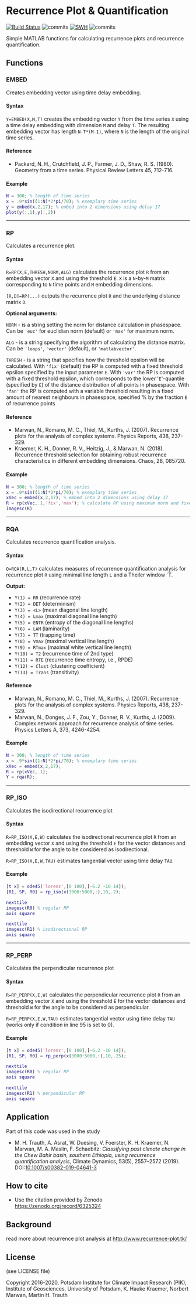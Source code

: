 # Recurrence Plot & Quantification

[![Build Status](https://app.travis-ci.com/pucicu/rp.svg?token=hKEEpRYLtZYztWCNP4Gt&branch=master)](https://app.travis-ci.com/pucicu/rp)
![commits](https://badgen.net/github/release/pucicu/rp)
[![SWH](https://archive.softwareheritage.org/badge/origin/https://github.com/pucicu/rp/)](https://archive.softwareheritage.org/browse/origin/?origin_url=https://github.com/pucicu/rp)
![commits](https://badgen.net/github/license/pucicu/rp)



Simple MATLAB functions for calculating recurrence plots and recurrence quantification.

## Functions

### EMBED

Creates embedding vector using time delay embedding.

#### Syntax

`Y=EMBED(X,M,T)` creates the embedding vector `Y` from the time
series `X` using a time delay embedding with dimension `M` and
delay `T`. The resulting embedding vector has length `N-T*(M-1)`,
where `N` is the length of the original time series.

#### Reference

* Packard, N. H., Crutchfield, J. P., Farmer, J. D.,
  Shaw, R. S. (1980). Geometry from a time series.
  Physical Review Letters 45, 712-716.

#### Example

```matlab
N = 300; % length of time series
x = .9*sin((1:N)*2*pi/70); % exemplary time series
y = embed(x,2,17); % embed into 2 dimensions using delay 17
plot(y(:,1),y(:,2))
```

--------------------------------------------------------------

### RP

Calculates a recurrence plot.

#### Syntax

`R=RP(X,E,THRESH,NORM,ALG)` calculates the recurrence plot `R`
from an embedding vector `X` and using the threshold `E`.
`X` is a `N`-by-`M` matrix corresponding to `N` time points
and `M` embedding dimensions.

`[R,D]=RP(...)` outputs the recurrence plot `R` and the
underlying distance matrix `D`.

**Optional arguments:**

`NORM` - is a string setting the norm for distance
                 calculation in phasespace. Can be `'euc'`
                 for euclidian norm (default) or `'max'`
                 for maximum norm.

`ALG` - is a string specifying the algorithm of
                 calculating the distance matrix. Can be
                 `'loops'`, `'vector'` (default), or
                 `'matlabvector'`.

`THRESH` - is a string that specifies how the threshold
                 epsilon will be calculated. With `'fix'` (default)
                 the RP is computed with a fixed threshold
                 epsilon specified by the input parameter `E`.
                 With `'var'` the RP is computed with a fixed
                 threshold epsilon, which corresponds to the
                 lower '`E`'-quantile (specified by `E`) of the
                 distance distribution of all points in
                 phasespace. With `'fan'` the RP is computed with
                 a variable threshold resulting in a fixed amount
                 of nearest neighbours in phasespace, specified
%                by the fraction `E` of recurrence points

#### Reference

* Marwan, N., Romano, M. C., Thiel, M., Kurths, J. (2007).
  Recurrence plots for the analysis of complex systems.
  Physics Reports, 438, 237-329.
* Kraemer, K. H., Donner, R. V., Heitzig, J., & Marwan, N.
  (2018). Recurrence threshold selection for obtaining robust
  recurrence characteristics in different embedding dimensions.
  Chaos, 28, 085720.

#### Example

```matlab
N = 300; % length of time series
x = .9*sin((1:N)*2*pi/70); % exemplary time series
xVec = embed(x,2,17); % embed into 2 dimensions using delay 17
R = rp(xVec,.1,'fix','max'); % calculate RP using maximum norm and fixed threshold
imagesc(R)
```

--------------------------------------------------------------

### RQA

Calculates recurrence quantification analysis.

#### Syntax

`Q=RQA(R,L,T)` calculates measures of recurrence
quantification analysis for recurrence plot `R` using
minimal line length `L` and a Theiler window `T.

**Output:**

* `Y(1) = RR`     (recurrence rate)
* `Y(2) = DET`    (determinism)
* `Y(3) = <L>`    (mean diagonal line length)
* `Y(4) = Lmax`   (maximal diagonal line length)
* `Y(5) = ENTR`   (entropy of the diagonal line lengths)
* `Y(6) = LAM`    (laminarity)
* `Y(7) = TT`     (trapping time)
* `Y(8) = Vmax`   (maximal vertical line length)
* `Y(9) = RTmax` (maximal white vertical line length)
* `Y(10) = T2`     (recurrence time of 2nd type)
* `Y(11) = RTE`    (recurrence time entropy, i.e., RPDE)
* `Y(12) = Clust`  (clustering coefficient)
* `Y(13) = Trans`  (transitivity)

#### Reference

* Marwan, N., Romano, M. C., Thiel, M., Kurths, J. (2007).
  Recurrence plots for the analysis of complex systems.
  Physics Reports, 438, 237-329.
* Marwan, N., Donges, J. F., Zou, Y., Donner, R. V.,
  Kurths, J. (2009). Complex network approach for recurrence
  analysis of time series. Physics Letters A, 373, 4246-4254.

#### Example

```matlab
N = 300; % length of time series
x = .9*sin((1:N)*2*pi/70); % exemplary time series
xVec = embed(x,2,17);
R = rp(xVec,.1);
Y = rqa(R);
```

--------------------------------------------------------------

### RP_ISO

Calculates the isodirectional recurrence plot

#### Syntax

`R=RP_ISO(X,E,W)` calculates the isodirectional recurrence plot `R`
from an embedding vector `X` and using the threshold `E` for the
vector distances and threshold `W` for the angle to be
considered as isodirectional.

`R=RP_ISO(X,E,W,TAU)` estimates tangential vector using time delay `TAU`.

#### Example

```matlab
[t x] = ode45('lorenz',[0 100],[-6.2 -10 14]);
[R1, SP, R0] = rp_iso(x(3000:5000,:),10,.2);

nexttile
imagesc(R0) % regular RP
axis square

nexttile
imagesc(R1) % isodirectional RP
axis square
```

--------------------------------------------------------------

### RP_PERP

Calculates the perpendicular recurrence plot

#### Syntax

`R=RP_PERP(X,E,W)` calculates the perpendicular recurrence plot `R`
from an embedding vector `X` and using the threshold `E` for the
vector distances and threshold `W` for the angle to be
considered as perpendicular.

`R=RP_PERP(X,E,W,TAU)` estimates tangential vector using time delay `TAU`
(works only if condition in line 95 is set to 0).

#### Example

```matlab
[t x] = ode45('lorenz',[0 100],[-6.2 -10 14]);
[R1, SP, R0] = rp_perp(x(3000:5000,:),10,.25);

nexttile
imagesc(R0) % regular RP
axis square

nexttile
imagesc(R1) % perpendicular RP
axis square
```

## Application

Part of this code was used in the study

* M. H. Trauth, A. Asrat, W. Duesing, V. Foerster, K. H. Kraemer, N. Marwan, M. A. Maslin, F. Schaebitz: _Classifying past climate change in the Chew Bahir basin, southern Ethiopia, using recurrence quantification analysis_, Climate Dynamics, 53(5), 2557–2572 (2019). DOI:[10.1007/s00382-019-04641-3](https://doi.org/10.1007/s00382-019-04641-3)

## How to cite

* Use the citation provided by Zenodo <https://zenodo.org/record/6325324>

## Background

read more about recurrence plot analysis at
<http://www.recurrence-plot.tk/>

## License

(see LICENSE file)

Copyright 2016-2020,
Potsdam Institute for Climate Impact Research (PIK),
Institute of Geosciences, University of Potsdam,
K. Hauke Kraemer, Norbert Marwan, Martin H. Trauth
